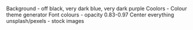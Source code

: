 Background - off black, very dark blue, very dark purple
Coolors - Colour theme generator
Font colours - opacity 0.83-0.97
Center everything
unsplash/pexels - stock images